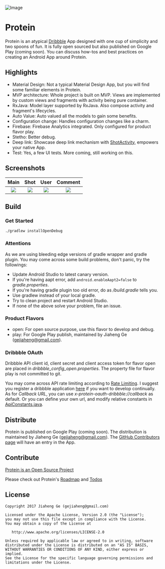 ![Image](/image/protein-github-cover.png)

# Protein
Protein is an atypical [Dribbble](https://dribbble.com/) App designed with one cup of simplicity and two spoons of fun. It is fully open sourced but also published on Google Play (coming soon). 
You can discuss how-tos and best practices on creating an Android App around Protein. 

## Highlights
- Material Design: Not a typical Material Design App, but you will find some familiar elements in Protein.
- MVP architecture: Whole project is built on MVP. Views are implemented by custom views and fragments with activity being
pure container.
- RxJava: Model layer supported by RxJava. Also compose activity and fragment's lifecycles.
- Auto Value: Auto valued all the models to gain some benefits.
- Configuration change: Handles configuration changes like a charm.
- Firebase: Firebase Analytics integrated. Only configured for product flavor play.
- Stetho: Better debug.
- Deep link: Showcase deep link mechanism with [ShotActivity](https://github.com/gejiaheng/Protein/blob/master/app/src/main/java/com/ge/protein/shot/ShotActivity.java), empowers your native App.
- Test: Yes, a few UI tests. More coming, still working on this.

## Screenshots
| Main | Shot | User | Comment |
|:----:|:----:|:----:|:-------:|
|![](image/screenshot_main.png) | ![](image/screenshot_shot.png) | ![](image/screenshot_user.png)| ![](image/screenshot_comment.png)

## Build
### Get Started
```shell
./gradlew installOpenDebug
```

### Attentions
As we are using bleeding edge versions of gradle wrapper and gradle plugin. You may come across some build problems, don't panic, try the followings:
- Update Android Studio to latest canary version.
- If you're having aapt error, add `android.enableAapt2=false` to *gradle.properties*.
- If you're having gradle plugin too old error, do as */build.gradle* tells you.
- Use gradlew instead of your local gradle.
- Try to clean project and restart Android Studio.
- If none of the above solve your problem, file an issue.

### Product Flavors
- open: For open source purpose, use this flavor to develop and debug.
- play: For Google Play publish, maintained by Jiaheng Ge (gejiaheng@gmail.com).

### Dribbble OAuth
Dribbble API client id, client secret and client access token for flavor open are placed in *dribbble_config_open.properties*.
The property file for flavor play is not committed to git.  

You may come across API rate limiting according to [Rate Limiting](http://developer.dribbble.com/v1/#rate-limiting). I suggest you 
register a dribbble application [here](http://developer.dribbble.com/) if you want to develop continually. 
As for *Callback URL*, you can use *x-protein-oauth-dribbble://callback* as default. Or you can define your own url, 
and modify relative constants in [ApiConstants.java](https://github.com/gejiaheng/Protein/blob/master/app/src/main/java/com/ge/protein/data/api/ApiConstants.java).

## Distribute
Protein is published on Google Play (coming soon). The distribution is maintained by Jiaheng Ge (gejiaheng@gmail.com). 
The [GitHub Contributors page](https://github.com/gejiaheng/Protein/graphs/contributors) will have an entry in the App.

## Contribute
[Protein is an Open Source Project](https://github.com/gejiaheng/Protein/blob/master/CONTRIBUTING.md)

Please check out Protein's [Roadmap](https://github.com/gejiaheng/Protein/wiki/Roadmap) and [Todos](https://github.com/gejiaheng/Protein/wiki/Todos)

## License
    Copyright 2017 Jiaheng Ge (gejiaheng@gmail.com)

    Licensed under the Apache License, Version 2.0 (the "License");
    you may not use this file except in compliance with the License.
    You may obtain a copy of the License at

       http://www.apache.org/licenses/LICENSE-2.0

    Unless required by applicable law or agreed to in writing, software
    distributed under the License is distributed on an "AS IS" BASIS,
    WITHOUT WARRANTIES OR CONDITIONS OF ANY KIND, either express or implied.
    See the License for the specific language governing permissions and
    limitations under the License.

